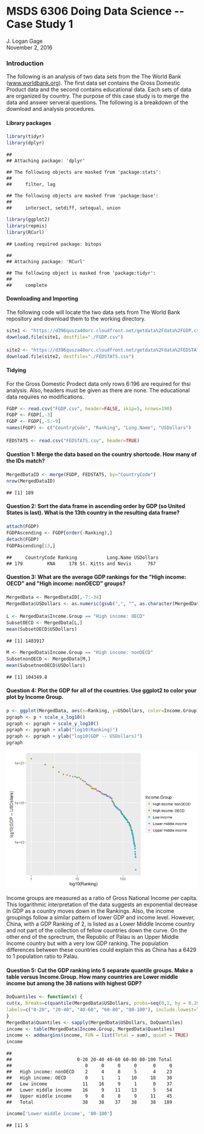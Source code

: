 # MSDS 6306 Doing Data Science -- Case Study 1
J. Logan Gage  
November 2, 2016  

### Introduction

The following is an analysis of two data sets from the The World Bank (www.worldbank.org). The first data set contains the Gross Domestic Product data and the second contains educational data. Each sets of data are organized by country.  The purpose of this case study is to merge the data and answer serveral questions.  The following is a breakdown of the download and analysis procedures.

#### Library packages


```r
library(tidyr)
library(dplyr)
```

```
## 
## Attaching package: 'dplyr'
```

```
## The following objects are masked from 'package:stats':
## 
##     filter, lag
```

```
## The following objects are masked from 'package:base':
## 
##     intersect, setdiff, setequal, union
```

```r
library(ggplot2)
library(repmis)
library(RCurl)
```

```
## Loading required package: bitops
```

```
## 
## Attaching package: 'RCurl'
```

```
## The following object is masked from 'package:tidyr':
## 
##     complete
```

#### Downloading and Importing

The following code will locate the two data sets from The World Bank repository and download them to the working directory.


```r
site1 <- "https://d396qusza40orc.cloudfront.net/getdata%2Fdata%2FGDP.csv"
download.file(site1, destfile="./FGDP.csv")

site2 <- "https://d396qusza40orc.cloudfront.net/getdata%2Fdata%2FEDSTATS_Country.csv"
download.file(site2, destfile="./FEDSTATS.csv")
```

#### Tidying

For the Gross Domestic Prodect data only rows 6:196 are required for thsi analysis.  Also, headers must be given as there are none.  The educational data requires no modifications.


```r
FGDP <- read.csv("FGDP.csv", header=FALSE, skip=5, nrows=190)
FGDP <- FGDP[,-3]
FGDP <- FGDP[,-5:-9]
names(FGDP) <- c("CountryCode", "Ranking", "Long.Name", "USDollars")

FEDSTATS <- read.csv("FEDSTATS.csv", header=TRUE)
```

#### Question 1: Merge the data based on the country shortcode. How many of the IDs match?


```r
MergedDataID <- merge(FGDP, FEDSTATS, by="CountryCode")
nrow(MergedDataID)
```

```
## [1] 189
```

#### Question 2: Sort the data frame in ascending order by GDP (so United States is last). What is the 13th country in the resulting data frame?


```r
attach(FGDP)
FGDPAscending <- FGDP[order(-Ranking),]
detach(FGDP)
FGDPAscending[13,]
```

```
##     CountryCode Ranking           Long.Name USDollars
## 179         KNA     178 St. Kitts and Nevis      767
```

#### Question 3:  What are the average GDP rankings for the "High income: OECD" and "High income: nonOECD" groups?


```r
MergedData <- MergedDataID[,-7:-34]
MergedData$USDollars <- as.numeric(gsub(",", "", as.character(MergedData$USDollars)))

L <- MergedData$Income.Group == "High income: OECD"
SubsetOECD <- MergedData[L,]
mean(SubsetOECD$USDollars)
```

```
## [1] 1483917
```

```r
M <- MergedData$Income.Group == "High income: nonOECD"
SubsetnonOECD <- MergedData[M,]
mean(SubsetnonOECD$USDollars)
```

```
## [1] 104349.8
```

#### Question 4:  Plot the GDP for all of the countries. Use ggplot2 to color your plot by Income Group.


```r
p <- ggplot(MergedData, aes(x=Ranking, y=USDollars, color=Income.Group)) + geom_point()
pgraph <- p + scale_x_log10()
pgraph <- pgraph + scale_y_log10()
pgraph <- pgraph + xlab("log10(Ranking)")
pgraph <- pgraph + ylab("log10(GDP -- USDollars)")
pgraph
```

![](CaseStudy_files/figure-html/unnamed-chunk-7-1.png)<!-- -->

Income groups are measured as a ratio of Gross National Income per capita.  This logarithmic interpretation of the data suggests an exponential decrease in GDP as a country moves down in the Rankings. Also, the income groupings follow a similar pattern of lower GDP and income level.  However, China, with a GDP Ranking of 2, is listed as a Lower Middle Income country and not part of the collection of fellow countries down the curve.  On the other end of the sprectrum, the Republic of Palau is an Upper Middle Income country but with a very low GDP ranking.  The population differences between these countries could explain this as China has a 6429 to 1 population ratio to Palau.


#### Question 5:  Cut the GDP ranking into 5 separate quantile groups. Make a table versus Income.Group. How many countries are Lower middle income but among the 38 nations with highest GDP?


```r
DoQuantiles <- function(x) {
cut(x, breaks=c(quantile(MergedData$USDollars, probs=seq(0,1, by = 0.20))),
labels=c("0-20", "20-40", "40-60", "60-80", "80-100"), include.lowest=TRUE)
}
MergedData$Quantiles <- sapply(MergedData$USDollars, DoQuantiles)
income <- table(MergedData$Income.Group, MergedData$Quantiles)
income <- addmargins(income, FUN = list(Total = sum), quiet = TRUE)
income
```

```
##                       
##                        0-20 20-40 40-60 60-80 80-100 Total
##                           0     0     0     0      0     0
##   High income: nonOECD    2     4     8     5      4    23
##   High income: OECD       0     1     1    10     18    30
##   Low income             11    16     9     1      0    37
##   Lower middle income    16     9    11    13      5    54
##   Upper middle income     9     8     8     9     11    45
##   Total                  38    38    37    38     38   189
```

```r
income['Lower middle income', '80-100']
```

```
## [1] 5
```



